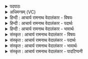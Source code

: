 <details><summary>पदपाठः</summary>

अ꣡ध꣢꣯। हि꣡न्वानः꣢। इ꣣न्द्रिय꣢म्। ज्या꣡यः꣢꣯। म꣣हित्व꣢म्। आ꣣नशे। अभिष्टिकृ꣢त्। अ꣣भिष्टि। कृ꣢त्। वि꣡च꣢꣯र्षणिः। वि। च꣣र्षणिः। ८३९।
</details>

<details><summary>अधिमन्त्रम् (VC)</summary>

- पवमानः सोमः
- कविर्भार्गवः
- गायत्री
- षड्जः
</details>

<details><summary>हिन्दी : आचार्य रामनाथ वेदालंकार - विषयः</summary>

अगले मन्त्र में परमात्मा का विषय है।
</details>

<details><summary>हिन्दी : आचार्य रामनाथ वेदालंकार - पदार्थः</summary>

पदार्थान्वयभाषाः -  (अध) और यह बात भी है कि वह पवमान सोम अर्थात् पवित्रता देनेवाला जगत्स्रष्टा परमात्मा (इन्द्रियम्) आँख आदि इन्द्रिय को अथवा आत्मबल को (हिन्वानः) प्रेरित करता हुआ (ज्यायः) अत्यन्त प्रशस्त (महित्वम्) महत्त्व को (आनशे) प्राप्त करता है। वही (अभिष्टिकृत्) अभीष्ट प्रदाता और (विचर्षणिः) विशेषरूप से सबका साक्षात् द्रष्टा है ॥४॥
</details>

<details><summary>हिन्दी : आचार्य रामनाथ वेदालंकार - भावार्थः</summary>

भावार्थभाषाः -  जो मन,आँख,कान आदि में मनन करने,देखने,सुनने आदि के सामर्थ्य को तथा आत्मा में बल को निहित करता है,उस कामना पूर्ण करनेवाले,विश्वद्रष्टा परमात्मा का महत्त्व सबको जानना चाहिए ॥४॥
</details>

<details><summary>संस्कृत : आचार्य रामनाथ वेदालंकार - विषयः</summary>

अथ परमात्मविषयमाह।
</details>

<details><summary>संस्कृत : आचार्य रामनाथ वेदालंकार - पदार्थः</summary>

पदार्थान्वयभाषाः -  (अध) अथ,स पवमानः सोमः पवित्रतादायकः जगत्स्रष्टा परमात्मा (इन्द्रियम्)चक्षुरादि इन्द्रियम् आत्मबलं वा।[इन्द्रस्य आत्मनः लिङ्गम्,इन्द्रेण आत्मना जुष्टं वा इन्द्रियम्। ‘इन्द्रियमिन्द्रलिङ्गमिन्द्रदृष्ट०। अ० ५।२।९३’ इत्यनेन घच्प्रत्ययान्तो निपातः।] (हिन्वानः) प्रीणयन् प्रेरयन्।[हिवि प्रीणनार्थः। यद्वा हि गतौ वृद्धौ च स्वादिः। आत्मनेपदं छान्दसम्।] (ज्यायः) अतिप्रशस्तम् (महित्वम्) महत्त्वम् (आनशे) प्राप्नोति। स एव (अभिष्टिकृत्) अभीष्टप्रदः।[अभिपूर्वाद् इषु इच्छायाम् इति धातोः क्तिनि अभीष्टि इति प्राप्ते ‘एमन्नादिषु छन्दसि पररूपं वाच्यम्’ इति वार्तिकेन पररूपम्।] (विचर्षणिः) विशेषेण सर्वेषां साक्षाद् द्रष्टा च अस्ति।[विचर्षणिः पश्यतिकर्मा। निघं० ३।११]॥४॥
</details>

<details><summary>संस्कृत : आचार्य रामनाथ वेदालंकार - भावार्थः</summary>

भावार्थभाषाः -  यो मनश्चक्षुःश्रोत्रादिषु मननदर्शनश्रवणादिसामर्थ्यमात्मनि च बलं निदधाति तस्य कामपूरकस्य विश्वद्रष्टुः परमात्मनो महत्त्वं सर्वैर्ज्ञातव्यम् ॥४॥
</details>

<details><summary>संस्कृत : आचार्य रामनाथ वेदालंकार - पादटिप्पनी</summary>

टिप्पणी:   १. ऋ० ९।४८।५।
</details>